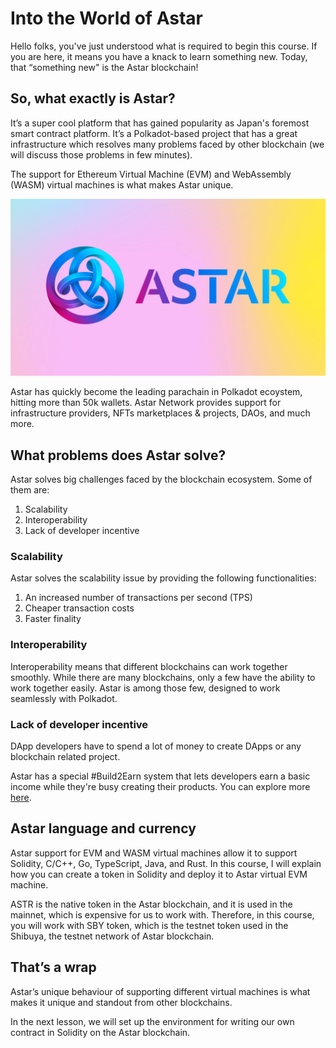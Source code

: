 # Into the World of Astar

Hello folks, you've just understood what is required to begin this course. If you are here, it means you have a knack to learn something new. Today, that “something new" is the Astar blockchain!

## So, what exactly is Astar?

It’s a super cool platform that has gained popularity as Japan's foremost smart contract platform. It’s a Polkadot-based project that has a great infrastructure which resolves many problems faced by other blockchain (we will discuss those problems in few minutes). 

The support for Ethereum Virtual Machine (EVM) and WebAssembly (WASM) virtual machines is what makes Astar unique.

![Frame 3560339 (5).png](https://github.com/0xmetaschool/Learning-Projects/blob/main/assests_for_all/assests_for_astar/2.%20Into%20the%20World%20of%20Astar/Frame_3560339_(5).webp?raw=true)

Astar has quickly become the leading parachain in Polkadot ecoystem, hitting more than 50k wallets. Astar Network provides support for infrastructure providers, NFTs marketplaces & projects, DAOs, and much more.

## What problems does Astar solve?

Astar solves big challenges faced by the blockchain ecosystem. Some of them are:

1. Scalability
2. Interoperability
3. Lack of developer incentive

### Scalability

Astar solves the scalability issue by providing the following functionalities:

1. An increased number of transactions per second (TPS)
2. Cheaper transaction costs
3. Faster finality

### Interoperability

Interoperability means that different blockchains can work together smoothly. While there are many blockchains, only a few have the ability to work together easily. Astar is among those few, designed to work seamlessly with Polkadot.

### Lack of developer incentive

DApp developers have to spend a lot of money to create DApps or any blockchain related project. 

Astar has a special #Build2Earn system that lets developers earn a basic income while they're busy creating their products. You can explore more [here](https://astar.network/).

## Astar language and currency

Astar support for EVM and WASM virtual machines allow it to support Solidity, C/C++, Go, TypeScript, Java, and Rust. In this course, I will explain how you can create a token in Solidity and deploy it to Astar virtual EVM machine.

ASTR is the native token in the Astar blockchain, and it is used in the mainnet, which is expensive for us to work with. Therefore, in this course, you will work with SBY token, which is the testnet token used in the Shibuya, the testnet network of Astar blockchain.

## That’s a wrap

Astar’s unique behaviour of supporting different virtual machines is what makes it unique and standout from other blockchains.

In the next lesson, we will set up the environment for writing our own contract in Solidity on the Astar blockchain.